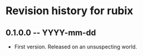 # Revision history for rubix

## 0.1.0.0 -- YYYY-mm-dd

* First version. Released on an unsuspecting world.
